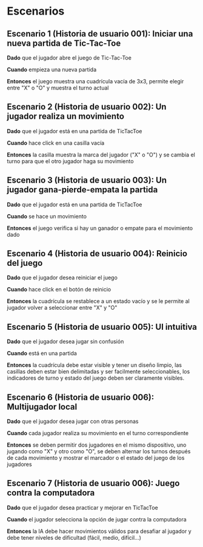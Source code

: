 
 # Escenarios
 
 ## **Escenario 1 (Historia de usuario 001):** Iniciar una nueva partida de Tic-Tac-Toe

**Dado** que el jugador abre el juego de Tic-Tac-Toe

**Cuando** empieza una nueva partida

**Entonces** el juego muestra una cuadrícula vacía de 3x3, permite elegir entre "X" o "O" y muestra el turno actual


## **Escenario 2 (Historia de usuario 002):** Un jugador realiza un movimiento

**Dado** que el jugador está en una partida de TicTacToe

**Cuando** hace click en una casilla vacía

**Entonces** la casilla muestra la marca del jugador ("X" o "O") y se cambia el turno para que el otro jugador haga su movimiento


## **Escenario 3 (Historia de usuario 003):** Un jugador gana-pierde-empata la partida

**Dado** que el jugador está en una partida de TicTacToe

**Cuando** se hace un movimiento

**Entonces** el juego verifica si hay un ganador o empate para el movimiento dado


## **Escenario 4 (Historia de usuario 004):** Reinicio del juego

**Dado** que el jugador desea reiniciar el juego

**Cuando** hace click en el botón de reinicio

**Entonces** la cuadrícula se restablece a un estado vacío y se le permite al jugador volver a seleccionar entre "X" y "O"


## **Escenario 5 (Historia de usuario 005):** UI intuitiva

**Dado** que el jugador desea jugar sin confusión

**Cuando** está en una partida

**Entonces** la cuadrícula debe estar visible y tener un diseño limpio, las casillas deben estar bien delimitadas y ser facilmente seleccionables, los indicadores de turno y estado del juego deben ser claramente visibles.


## **Escenario 6 (Historia de usuario 006):** Multijugador local

**Dado** que el jugador desea jugar con otras personas

**Cuando** cada jugador realiza su movimiento en el turno correspondiente 

**Entonces** se deben permitir dos jugadores en el mismo dispositivo, uno jugando como "X" y otro como "O", se deben alternar los turnos después de cada movimiento y mostrar el marcador o el estado del juego de los jugadores


## **Escenario 7 (Historia de usuario 006):** Juego contra la computadora

**Dado** que el jugador desea practicar y mejorar en TicTacToe

**Cuando** el jugador selecciona la opción de jugar contra la computadora

**Entonces** la IA debe hacer movimientos válidos para desafiar al jugador y debe tener niveles de dificultad (fácil, medio, difícil...)
